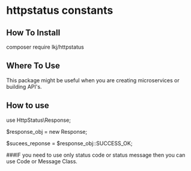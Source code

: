 # httpstatus constants

## How To Install

composer require lkj/httpstatus

## Where To Use

This package might be useful when you are creating microservices or building API's.

## How to use

use HttpStatus\Response;

$response_obj = new Response;

$sucees_reponse = $response_obj::SUCCESS_OK;

###IF you need to use only status code or status message then you can use Code or Message Class.
